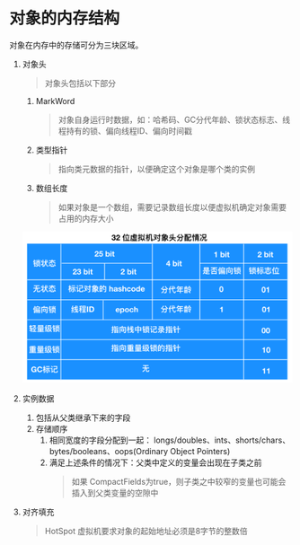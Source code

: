 # 对象的内存结构
对象在内存中的存储可分为三块区域。
1. 对象头
    > 对象头包括以下部分
    1. MarkWord
        > 对象自身运行时数据，如：哈希码、GC分代年龄、锁状态标志、线程持有的锁、偏向线程ID、偏向时间戳
    2. 类型指针
        > 指向类元数据的指针，以便确定这个对象是哪个类的实例
    3. 数组长度
        > 如果对象是一个数组，需要记录数组长度以便虚拟机确定对象需要占用的内存大小

    ![32位操作系统对象头](../images/对象头-32.png)
2. 实例数据
    1. 包括从父类继承下来的字段
    2. 存储顺序
        1. 相同宽度的字段分配到一起： longs/doubles、ints、shorts/chars、bytes/booleans、oops(Ordinary Object Pointers)
        2. 满足上述条件的情况下：父类中定义的变量会出现在子类之前
            > 如果 CompactFields为true，则子类之中较窄的变量也可能会插入到父类变量的空隙中
3. 对齐填充
    > HotSpot 虚拟机要求对象的起始地址必须是8字节的整数倍